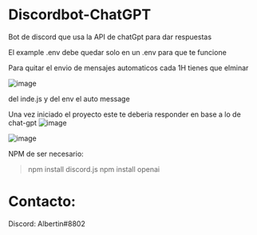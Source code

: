 # Discordbot-ChatGPT
Bot de discord que usa la API de chatGpt para dar respuestas

El example .env debe quedar solo en un .env para que te funcione


Para quitar el envio de mensajes automaticos cada 1H tienes que elminar

![image](https://github.com/Albertin8802/discordbot-ChatGPT/assets/102251542/23fee884-c4a4-4581-8270-109397dba6f8)

del inde.js y del env el auto message

Una vez iniciado el proyecto este te deberia responder en base a lo de chat-gpt
![image](https://github.com/Albertin8802/discordbot-ChatGPT/assets/102251542/f2a1c06c-76c1-421a-bb01-b5020f26dcd8)

![image](https://github.com/Albertin8802/discordbot-ChatGPT/assets/102251542/ba8c1f15-eae4-4865-9e51-5bd7a887f585)

NPM de ser necesario:
> npm install discord.js
> npm install openai

# Contacto:
Discord: Albertin#8802


